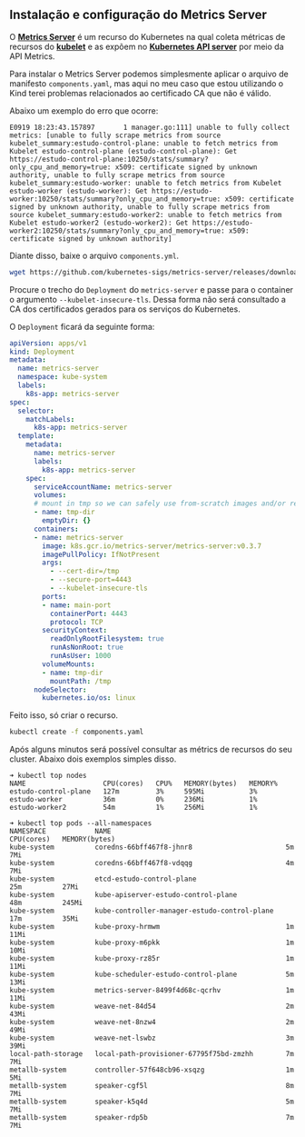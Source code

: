 ## Instalação e configuração do Metrics Server

O [**Metrics Server**](https://github.com/kubernetes-sigs/metrics-server) é um recurso do Kubernetes na qual coleta métricas de recursos do [**kubelet**](https://kubernetes.io/docs/reference/command-line-tools-reference/kubelet/) e as expõem  no [**Kubernetes API server**](https://kubernetes.io/docs/reference/command-line-tools-reference/kube-apiserver/) por meio da API Metrics.

Para instalar o Metrics Server podemos simplesmente aplicar o arquivo de manifesto ```components.yaml```, mas aqui no meu caso que estou utilizando o Kind terei problemas relacionados ao certificado CA que não é válido.

Abaixo um exemplo do erro que ocorre:
```
E0919 18:23:43.157897       1 manager.go:111] unable to fully collect metrics: [unable to fully scrape metrics from source kubelet_summary:estudo-control-plane: unable to fetch metrics from Kubelet estudo-control-plane (estudo-control-plane): Get https://estudo-control-plane:10250/stats/summary?only_cpu_and_memory=true: x509: certificate signed by unknown authority, unable to fully scrape metrics from source kubelet_summary:estudo-worker: unable to fetch metrics from Kubelet estudo-worker (estudo-worker): Get https://estudo-worker:10250/stats/summary?only_cpu_and_memory=true: x509: certificate signed by unknown authority, unable to fully scrape metrics from source kubelet_summary:estudo-worker2: unable to fetch metrics from Kubelet estudo-worker2 (estudo-worker2): Get https://estudo-worker2:10250/stats/summary?only_cpu_and_memory=true: x509: certificate signed by unknown authority]
```

Diante disso, baixe o arquivo ```components.yml```.
```bash
wget https://github.com/kubernetes-sigs/metrics-server/releases/download/v0.3.7/components.yaml
```

Procure o trecho do ```Deployment``` do ```metrics-server``` e passe para o container o argumento ```--kubelet-insecure-tls```. Dessa forma não será consultado a CA dos certificados gerados para os serviços do Kubernetes.

O ```Deployment``` ficará da seguinte forma:
```yaml
apiVersion: apps/v1
kind: Deployment
metadata:
  name: metrics-server
  namespace: kube-system
  labels:
    k8s-app: metrics-server
spec:
  selector:
    matchLabels:
      k8s-app: metrics-server
  template:
    metadata:
      name: metrics-server
      labels:
        k8s-app: metrics-server
    spec:
      serviceAccountName: metrics-server
      volumes:
      # mount in tmp so we can safely use from-scratch images and/or read-only containers
      - name: tmp-dir
        emptyDir: {}
      containers:
      - name: metrics-server
        image: k8s.gcr.io/metrics-server/metrics-server:v0.3.7
        imagePullPolicy: IfNotPresent
        args:
          - --cert-dir=/tmp
          - --secure-port=4443
          - --kubelet-insecure-tls
        ports:
        - name: main-port
          containerPort: 4443
          protocol: TCP
        securityContext:
          readOnlyRootFilesystem: true
          runAsNonRoot: true
          runAsUser: 1000
        volumeMounts:
        - name: tmp-dir
          mountPath: /tmp
      nodeSelector:
        kubernetes.io/os: linux
```

Feito isso, só criar o recurso.
```bash
kubectl create -f components.yaml
```

Após alguns minutos será possível consultar as métrics de recursos do seu cluster. Abaixo dois exemplos simples disso.

```
➜ kubectl top nodes                                                                       
NAME                   CPU(cores)   CPU%   MEMORY(bytes)   MEMORY%   
estudo-control-plane   127m         3%     595Mi           3%        
estudo-worker          36m          0%     236Mi           1%        
estudo-worker2         54m          1%     256Mi           1%        
```

```
➜ kubectl top pods --all-namespaces            
NAMESPACE            NAME                                           CPU(cores)   MEMORY(bytes)   
kube-system          coredns-66bff467f8-jhnr8                       5m           7Mi             
kube-system          coredns-66bff467f8-vdqqg                       4m           7Mi             
kube-system          etcd-estudo-control-plane                      25m          27Mi            
kube-system          kube-apiserver-estudo-control-plane            48m          245Mi           
kube-system          kube-controller-manager-estudo-control-plane   17m          35Mi            
kube-system          kube-proxy-hrmwm                               1m           11Mi            
kube-system          kube-proxy-m6pkk                               1m           10Mi            
kube-system          kube-proxy-rz85r                               1m           11Mi            
kube-system          kube-scheduler-estudo-control-plane            5m           13Mi            
kube-system          metrics-server-8499f4d68c-qcrhv                1m           11Mi            
kube-system          weave-net-84d54                                2m           43Mi            
kube-system          weave-net-8nzw4                                2m           49Mi            
kube-system          weave-net-lswbz                                3m           39Mi            
local-path-storage   local-path-provisioner-67795f75bd-zmzhh        7m           7Mi             
metallb-system       controller-57f648cb96-xsqzg                    1m           5Mi             
metallb-system       speaker-cgf5l                                  8m           7Mi             
metallb-system       speaker-k5q4d                                  5m           7Mi             
metallb-system       speaker-rdp5b                                  7m           7Mi             
```